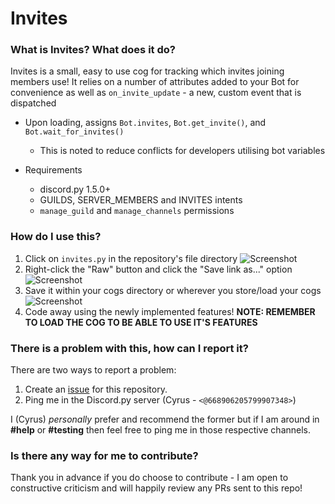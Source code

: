 # Invites
### What is Invites? What does it do?
Invites is a small, easy to use cog for tracking which invites joining members use! It relies on a number of attributes added to your Bot for convenience as well as `on_invite_update` - a new, custom event that is dispatched

- Upon loading, assigns `Bot.invites`, `Bot.get_invite()`, and `Bot.wait_for_invites()`
    - This is noted to reduce conflicts for developers utilising bot variables

- Requirements
    - discord.py 1.5.0+
    - GUILDS, SERVER_MEMBERS and INVITES intents
    - `manage_guild` and `manage_channels` permissions

### How do I use this?
1. Click on `invites.py` in the repository's file directory
![Screenshot](https://i.imgur.com/SsA8hQa.png)
2. Right-click the "Raw" button and click the "Save link as..." option
![Screenshot](https://i.imgur.com/kEFjCRj.png)
3. Save it within your cogs directory or wherever you store/load your cogs
![Screenshot](https://i.imgur.com/Q4I84pz.png)
4. Code away using the newly implemented features!
**NOTE: REMEMBER TO LOAD THE COG TO BE ABLE TO USE IT'S FEATURES**

### There is a problem with this, how can I report it?
There are two ways to report a problem:

1. Create an [issue](https://github.com/cyrus01337/invites/issues/new/choose) for this repository.
2. Ping me in the Discord.py server (Cyrus - `<@668906205799907348>`)

I (Cyrus) *personally* prefer and recommend the former but if I am around in **#help** or **#testing** then feel free to ping me in those respective channels.

### Is there any way for me to contribute?
Thank you in advance if you do choose to contribute - I am open to constructive criticism and will happily review any PRs sent to this repo!
